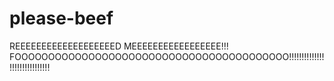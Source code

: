 # please-beef
REEEEEEEEEEEEEEEEEEED MEEEEEEEEEEEEEEEEE!!!
FOOOOOOOOOOOOOOOOOOOOOOOOOOOOOOOOOOOOOOOOO!!!!!!!!!!!!!!!!!!!!!!!!!!!!!!
